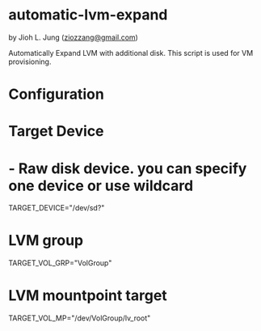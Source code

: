 automatic-lvm-expand
====================

by Jioh L. Jung (ziozzang@gmail.com)

Automatically Expand LVM with additional disk.
This script is used for VM provisioning.

Configuration
=============
# Target Device
# - Raw disk device. you can specify one device or use wildcard
TARGET_DEVICE="/dev/sd?"
# LVM group
TARGET_VOL_GRP="VolGroup"
# LVM mountpoint target
TARGET_VOL_MP="/dev/VolGroup/lv_root"

